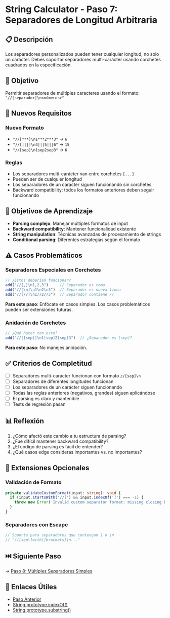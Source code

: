 # String Calculator - Paso 7: Separadores de Longitud Arbitraria

## 📋 Descripción

Los separadores personalizados pueden tener cualquier longitud, no solo un carácter. Debes soportar separadores multi-carácter usando corchetes cuadrados en la especificación.

## 🎯 Objetivo

Permitir separadores de múltiples caracteres usando el formato: `"//[separador]\n<números>"`

## 📝 Nuevos Requisitos

### Nuevo Formato
- `"//[***]\n1***2***3"` → `6`
- `"//[|||]\n4|||5|||6"` → `15`
- `"//[sep]\n1sep2sep3"` → `6`

### Reglas
- Los separadores multi-carácter van entre corchetes `[...]`
- Pueden ser de cualquier longitud
- Los separadores de un carácter siguen funcionando sin corchetes
- Backward compatibility: todos los formatos anteriores deben seguir funcionando

## 🎯 Objetivos de Aprendizaje

- **Parsing complejo**: Manejar múltiples formatos de input
- **Backward compatibility**: Mantener funcionalidad existente
- **String manipulation**: Técnicas avanzadas de procesamiento de strings
- **Conditional parsing**: Diferentes estrategias según el formato

## ⚠️ Casos Problemáticos

### Separadores Especiales en Corchetes

```typescript
// ¿Estos deberían funcionar?
add("//[,]\n1,2,3")     // Separador es coma
add("//[\n]\n1\n2\n3")  // Separador es nueva línea
add("//[//]\n1//2//3")  // Separador contiene //
```

**Para este paso**: Enfócate en casos simples. Los casos problemáticos pueden ser extensiones futuras.

### Anidación de Corchetes

```typescript
// ¿Qué hacer con esto?
add("//[[sep]]\n1[sep]2[sep]3")  // ¿Separador es [sep]?
```

**Para este paso**: No manejes anidación.

## ✅ Criterios de Completitud

- [ ] Separadores multi-carácter funcionan con formato `//[sep]\n`
- [ ] Separadores de diferentes longitudes funcionan
- [ ] Los separadores de un carácter siguen funcionando
- [ ] Todas las reglas anteriores (negativos, grandes) siguen aplicándose
- [ ] El parsing es claro y mantenible
- [ ] Tests de regresión pasan

## 📊 Reflexión

1. ¿Cómo afectó este cambio a tu estructura de parsing?
2. ¿Fue difícil mantener backward compatibility?
3. ¿El código de parsing es fácil de entender?
4. ¿Qué casos edge consideras importantes vs. no importantes?

## 🚀 Extensiones Opcionales

### Validación de Formato
```typescript
private validateCustomFormat(input: string): void {
  if (input.startsWith('//[') && input.indexOf(']') === -1) {
    throw new Error('Invalid custom separator format: missing closing bracket');
  }
}
```

### Separadores con Escape
```typescript
// Soporte para separadores que contengan ] o \n
// "//[sep\]with\]brackets]\n..." 
```

## ⏭️ Siguiente Paso

→ [Paso 8: Múltiples Separadores Simples](./step-8.md)

## 🔗 Enlaces Útiles

- [Paso Anterior](./step-6.md)
- [String.prototype.indexOf()](https://developer.mozilla.org/es/docs/Web/JavaScript/Reference/Global_Objects/String/indexOf)
- [String.prototype.substring()](https://developer.mozilla.org/es/docs/Web/JavaScript/Reference/Global_Objects/String/substring)
